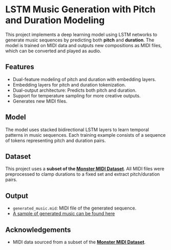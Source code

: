 # LSTM Music Generation with Pitch and Duration Modeling

This project implements a deep learning model using LSTM networks to generate music sequences by predicting both **pitch** and **duration**. The model is trained on MIDI data and outputs new compositions as MIDI files, which can be converted and played as audio.

## Features

- Dual-feature modeling of pitch and duration with embedding layers.
- Embedding layers for pitch and duration tokenization.
- Dual-output architecture: Predicts both pitch and duration.
- Support for temperature sampling for more creative outputs.
- Generates new MIDI files.

## Model

The model uses stacked bidirectional LSTM layers to learn temporal patterns in music sequences. Each training example consists of a sequence of tokens representing pitch and duration pairs.

## Dataset

This project uses a **subset of the [Monster MIDI Dataset](https://huggingface.co/datasets/projectlosangeles/Monster-MIDI-Dataset)**. All MIDI files were preprocessed to clamp durations to a fixed set and extract pitch/duration pairs.

## Output

- `generated_music.mid`: MIDI file of the generated sequence.
- [A sample of generated music can be found here](./sample/sample_1.mp3)

## Acknowledgements

- MIDI data sourced from a subset of the **[Monster MIDI Dataset](https://huggingface.co/datasets/projectlosangeles/Monster-MIDI-Dataset)**.
